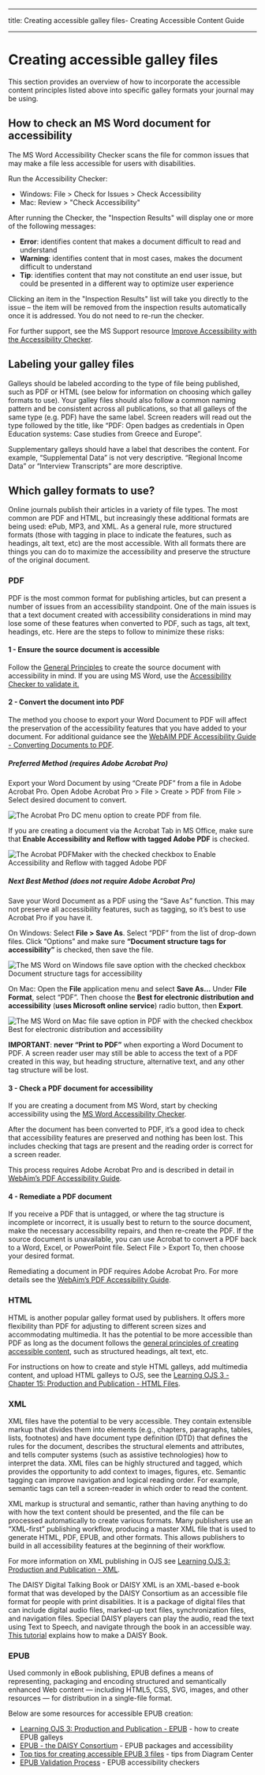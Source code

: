 - - -
title: Creating accessible galley files- Creating Accessible Content Guide
- - -

# Creating accessible galley files

This section provides an overview of how to incorporate the accessible content principles listed above into specific galley formats your journal may be using.

## How to check an MS Word document for accessibility

The MS Word Accessibility Checker scans the file for common issues that may make a file less accessible for users with disabilities.

Run the Accessibility Checker:

- Windows: File > Check for Issues > Check Accessibility
- Mac: Review > "Check Accessibility"

After running the Checker, the "Inspection Results" will display one or more of the following messages:

- **Error**: identifies content that makes a document difficult to read and understand
- **Warning**: identifies content that in most cases, makes the document difficult to understand
- **Tip**: identifies content that may not constitute an end user issue, but could be presented in a different way to optimize user experience

Clicking an item in the "Inspection Results" list will take you directly to the issue – the item will be removed from the inspection results automatically once it is addressed. You do not need to re-run the checker.

For further support, see the MS Support resource [Improve Accessibility with the Accessibility Checker](https://support.office.com/en-us/article/improve-accessibility-with-the-accessibility-checker-a16f6de0-2f39-4a2b-8bd8-5ad801426c7f#PickTab=Windows).

## Labeling your galley files

Galleys should be labeled according to the type of file being published, such as PDF or HTML (see below for information on choosing which galley formats to use). Your galley files should also follow a common naming pattern and be consistent across all publications, so that all galleys of the same type (e.g. PDF) have the same label. Screen readers will read out the type followed by the title, like “PDF: Open badges as credentials in Open Education systems: Case studies from Greece and Europe”.

Supplementary galleys should have a label that describes the content. For example, “Supplemental Data” is not very descriptive. “Regional Income Data” or “Interview Transcripts” are more descriptive.

## Which galley formats to use?

Online journals publish their articles in a variety of file types. The most common are PDF and HTML, but increasingly these additional formats are being used: ePub, MP3, and XML. As a general rule, more structured formats (those with tagging in place to indicate the features, such as headings, alt text, etc) are the most accessible. With all formats there are things you can do to maximize the accessibility and preserve the structure of the original document.

### PDF

PDF is the most common format for publishing articles, but can present a number of issues from an accessibility standpoint. One of the main issues is that a text document created with accessibility considerations in mind may lose some of these features when converted to PDF, such as tags, alt text, headings, etc. Here are the steps to follow to minimize these risks:

#### 1 - Ensure the source document is accessible

Follow the [General Principles](./principles.md) to create the source document with accessibility in mind. If you are using MS Word, use the [Accessibility Checker to validate it.](#how-to-check-an-ms-word-document-for-accessibility)

#### 2 - Convert the document into PDF

The method you choose to export your Word Document to PDF will affect the preservation of the accessibility features that you have added to your document. For additional guidance see the [WebAIM PDF Accessibility Guide - Converting Documents to PDF](https://webaim.org/techniques/acrobat/converting).

##### Preferred Method (requires Adobe Acrobat Pro)

Export your Word Document by using “Create PDF” from a file in Adobe Acrobat Pro. Open Adobe Acrobat Pro > File > Create > PDF from File > Select desired document to convert.

![The Acrobat Pro DC menu option to create PDF from file.](./assets/9_a11y-guide-create-pdf-pro1.png)

If you are creating a document via the Acrobat Tab in MS Office, make sure that **Enable Accessibility and Reflow with tagged Adobe PDF** is checked.

![The Acrobat PDFMaker with the checked checkbox to Enable Accessibility and Reflow with tagged Adobe PDF](./assets/10_a11y-guide-create-pdf-pro2.png)

##### Next Best Method (does not require Adobe Acrobat Pro)

Save your Word Document as a PDF using the “Save As” function. This may not preserve all accessibility features, such as tagging, so it’s best to use Acrobat Pro if you have it.

On Windows: Select **File > Save As**. Select “PDF” from the list of drop-down files. Click “Options” and make sure **“Document structure tags for accessibility”** is checked, then save the file.

![The MS Word on Windows file save option with the checked checkbox Document structure tags for accessibility](./assets/11_a11y-guide-saveas-pdf1.png)

On Mac: Open the **File** application menu and select **Save As…** Under **File Format**, select “PDF”. Then choose the **Best for electronic distribution and accessibility** (**uses Microsoft online service**) radio button, then **Export**.

![The MS Word on Mac file save option in PDF with the checked checkbox Best for electronic distribution and accessibility](./assets/12_a11y-guide-saveas-pdf2.png)

**IMPORTANT**: **never “Print to PDF”** when exporting a Word Document to PDF. A screen reader user may still be able to access the text of a PDF created in this way, but heading structure, alternative text, and any other tag structure will be lost.

#### 3 - Check a PDF document for accessibility

If you are creating a document from MS Word, start by checking accessibility using the [MS Word Accessibility Checker](./galleys.md#how-to-check-an-ms-word-document-for-accessibility).

After the document has been converted to PDF, it’s a good idea to check that accessibility features are preserved and nothing has been lost. This includes checking that tags are present and the reading order is correct for a screen reader.

This process requires Adobe Acrobat Pro and is described in detail in [WebAim’s PDF Accessibility Guide](https://webaim.org/techniques/acrobat/acrobat).

#### 4 - Remediate a PDF document

If you receive a PDF that is untagged, or where the tag structure is incomplete or incorrect, it is usually best to return to the source document, make the necessary accessibility repairs, and then re-create the PDF. If the source document is unavailable, you can use Acrobat to convert a PDF back to a Word, Excel, or PowerPoint file. Select File > Export To, then choose your desired format.

Remediating a document in PDF requires Adobe Acrobat Pro. For more details see the [WebAim’s PDF Accessibility Guide](https://webaim.org/techniques/acrobat/acrobat).

### HTML

HTML is another popular galley format used by publishers. It offers more flexibility than PDF for adjusting to different screen sizes and accommodating multimedia. It has the potential to be more accessible than PDF as long as the document follows the [general principles of creating accessible content](./principles.md#headings-structure), such as structured headings, alt text, etc.

For instructions on how to create and style HTML galleys, add multimedia content, and upload HTML galleys to OJS, see the [Learning OJS 3 - Chapter 15: Production and Publication - HTML Files](/learning-ojs/en/production-publication#html-files).

### XML

XML files have the potential to be very accessible. They contain extensible markup that divides them into elements (e.g., chapters, paragraphs, tables, lists, footnotes) and have document type definition (DTD) that defines the rules for the document, describes the structural elements and attributes, and tells computer systems (such as assistive technologies) how to interpret the data. XML files can be highly structured and tagged, which provides the opportunity to add context to images, figures, etc. Semantic tagging can improve navigation and logical reading order. For example, semantic tags can tell a screen-reader in which order to read the content.

XML markup is structural and semantic, rather than having anything to do with how the text content should be presented, and the file can be processed automatically to create various formats. Many publishers use an “XML-first” publishing workflow, producing a master XML file that is used to generate HTML, PDF, EPUB, and other formats. This allows publishers to build in all accessibility features at the beginning of their workflow.

For more information on XML publishing in OJS see [Learning OJS 3: Production and Publication - XML](/learning-ojs/en/production-publication#xml-files).

The DAISY Digital Talking Book or DAISY XML is an XML-based e-book format that was developed by the DAISY Consortium as an accessible file format for people with print disabilities. It is a package of digital files that can include digital audio files, marked-up text files, synchronization files, and navigation files. Special DAISY players can play the audio, read the text using Text to Speech, and navigate through the book in an accessible way. [This tutorial](https://cynthiang.ca/2015/08/18/accessible-format-production-part-6-daisy-book/) explains how to make a DAISY Book.

### EPUB

Used commonly in eBook publishing, EPUB defines a means of representing, packaging and encoding structured and semantically enhanced Web content — including HTML5, CSS, SVG, images, and other resources — for distribution in a single-file format.

Below are some resources for accessible EPUB creation:

- [Learning OJS 3: Production and Publication - EPUB](/learning-ojs/en/production-publication#epub-files) - how to create EPUB galleys
- [EPUB - the DAISY Consortium](https://daisy.org/activities/standards/epub/) - EPUB packages and accessibility
- [Top tips for creating accessible EPUB 3 files](http://diagramcenter.org/54-9-tips-for-creating-accessible-epub-3-files.html) - tips from Diagram Center
- [EPUB Validation Process](https://kb.daisy.org/publishing/docs/epub/validation/overview.html) - EPUB accessibility checkers
